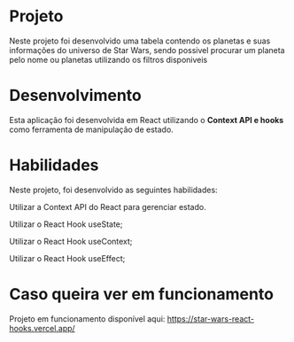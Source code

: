 # Projeto
Neste projeto foi desenvolvido uma tabela contendo os planetas e suas informações do universo de Star Wars, sendo possivel procurar um planeta pelo nome
ou planetas utilizando os filtros disponiveis

# Desenvolvimento
Esta aplicação foi desenvolvida em React utilizando o <strong>Context API e hooks</strong> como ferramenta de manipulação de estado.

# Habilidades
Neste projeto, foi desenvolvido as seguintes habilidades:

Utilizar a Context API do React para gerenciar estado.

Utilizar o React Hook useState;

Utilizar o React Hook useContext;

Utilizar o React Hook useEffect;

# Caso queira ver em funcionamento
Projeto em funcionamento disponível aqui: https://star-wars-react-hooks.vercel.app/

